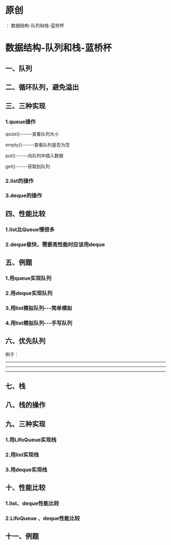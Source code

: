 # 原创
：  数据结构-队列和栈-蓝桥杯

# 数据结构-队列和栈-蓝桥杯

## 一、队列

## 二、循环队列，避免溢出

## 三、三种实现

### 1.queue操作

qsize()------查看队列大小

empty()------查看队列是否为空

put()------向队列中插入数据

get()------获取到队列

### 2.list的操作

### 3.deque的操作

## 四、性能比较

### 1.list比Queue慢很多

### 2.deque极快，需要高性能时应该用deque

## 五、例题

### 1.用queue实现队列

### 2.用deque实现队列

### 3.用list模拟队列---简单模拟

### 4.用list模拟队列---手写队列

## 六、优先队列

例子：

---


---


---


## 七、栈

## 八、栈的操作

## 九、三种实现

### 1.用LifoQueue实现栈

###  2.用list实现栈

### 3.用deque实现栈

## 十、性能比较

### 1.list、deque性能比较

### 2.LifoQueue 、deque性能比较

## 十一、例题
